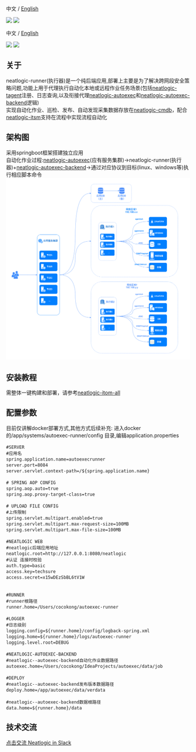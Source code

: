 中文 / [English](README.en.md)
<p align="left">
    <a href="https://opensource.org/licenses/Apache-2.0" alt="License">
        <img src="https://img.shields.io/badge/License-Apache%202.0-blue.svg" /></a>
<a target="_blank" href="https://join.slack.com/t/neatlogichome/shared_invite/zt-1w037axf8-r_i2y4pPQ1Z8FxOkAbb64w">
<img src="https://img.shields.io/badge/Slack-Neatlogic-orange" /></a>
</p>

中文 / [English](README.en.md)
<p align="left">
    <a href="https://opensource.org/licenses/Apache-2.0" alt="License">
        <img src="https://img.shields.io/badge/License-Apache%202.0-blue.svg" /></a>
<a target="_blank" href="https://join.slack.com/t/neatlogichome/shared_invite/zt-1w037axf8-r_i2y4pPQ1Z8FxOkAbb64w">
<img src="https://img.shields.io/badge/Slack-Neatlogic-orange" /></a>
</p>

## 关于
neatlogic-runner(执行器)是一个纯后端应用,部署上主要是为了解决跨网段安全策略问题,功能上用于代理执行自动化本地或远程作业任务场景(包括[neatlogic-tagent](../../../neatlogic-tagent/blob/develop3.0.0/README.md)注册、日志查询,以及衔接代理[neatlogic-autoexec](../../../neatlogic-autoexec/blob/develop3.0.0/README.md)和[neatlogic-autoexec-backend](../../../neatlogic-autoexec-backend/blob/master/README.MD)逻辑)<br>
实现自动化作业、巡检、发布、自动发现采集数据存放在[neatlogic-cmdb](../../../neatlogic-cmdb/blob/develop3.0.0/README.md)，配合[neatlogic-itsm](../../../neatlogic-itsm/blob/develop3.0.0/README.md)支持在流程中实现流程自动化

## 架构图
采用springboot框架搭建独立应用<br>
自动化作业过程:[neatlogic-autoexec](../../../neatlogic-autoexec/blob/develop3.0.0/README.md)(应有服务集群)->neatlogic-runner(执行器)+[neatlogic-autoexec-backend](../../../neatlogic-autoexec-backend/blob/master/README.MD)->通过对应协议到目标(linux、windows等)执行相应脚本命令
![img9.png](README_IMAGES/img9.png)


## 安装教程
需整体一键构建和部署，请参考[neatlogic-itom-all](../../../neatlogic-itom-all/blob/develop3.0.0/README.md)


## 配置参数
目前仅讲解docker部署方式,其他方式后续补充:
进入docker的/app/systems/autoexec-runner/config 目录,编辑application.properties
```
#SERVER
#应用名
spring.application.name=autoexecrunner
server.port=8084
server.servlet.context-path=/${spring.application.name}

# SPRING AOP CONFIG
spring.aop.auto=true
spring.aop.proxy-target-class=true

# UPLOAD FILE CONFIG
#上传限制
spring.servlet.multipart.enabled=true
spring.servlet.multipart.max-request-size=100MB
spring.servlet.multipart.max-file-size=100MB

#NEATLOGIC WEB
#neatlogic后端应用地址
neatlogic.root=http://127.0.0.1:8080/neatlogic
#认证 连接时校验
auth.type=basic
access.key=techsure
access.secret=x15wDEzSbBL6tV1W


#RUNNER
#runner根路径
runner.home=/Users/cocokong/autoexec-runner

#LOGGER
#日志级别
logging.config=${runner.home}/config/logback-spring.xml
logging.home=${runner.home}/logs/autoexec-runner
logging.level.root=DEBUG

#NEATLOGIC-AUTOEXEC-BACKEND
#neatlogic--autoexec-backend自动化作业数据路径
autoexec.home=/Users/cocokong/IdeaProjects/autoexec/data/job

#DEPLOY
#neatlogic--autoexec-backend发布版本数据路径
deploy.home=/app/autoexec/data/verdata
 
#neatlogic--autoexec-backend数据根路径
data.home=${runner.home}/data
```
## 技术交流
[点击交流 Neatlogic in Slack](https://join.slack.com/t/neatlogichome/shared_invite/zt-1w037axf8-r_i2y4pPQ1Z8FxOkAbb64w)